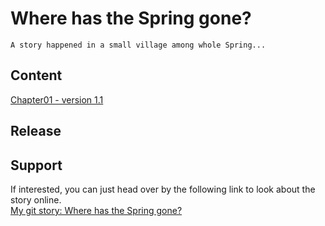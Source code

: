 # Where has the Spring gone?
    A story happened in a small village among whole Spring...
    
## Content

[Chapter01 - version 1.1](https://WanyitYong.github.io/github-story-2019/chapter01)

## Release

## Support
If interested, you can just head over by the following link to look about the story online.<br />
    [My git story: Where has the Spring gone?](https://WanyitYong.github.io/github-story-2019)
